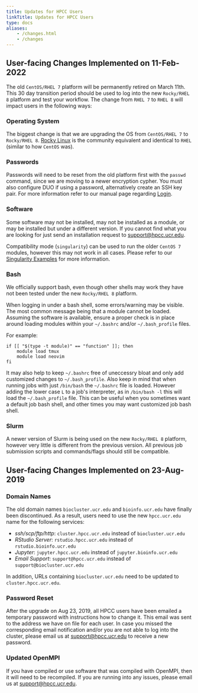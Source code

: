 ```yaml
---
title: Updates for HPCC Users
linkTitle: Updates for HPCC Users
type: docs
aliases:
    - /changes.html
    - /changes
---
```


## User-facing Changes Implemented on 11-Feb-2022

The old `CentOS/RHEL 7` platform will be permanently retired on March 11th.
This 30 day transition period should be used to log into the new `Rocky/RHEL 8` platform and test your workflow.
The change from `RHEL 7` to `RHEL 8` will impact users in the following ways:

### Operating System

The biggest change is that we are upgrading the OS from `CentOS/RHEL 7` to `Rocky/RHEL 8`.
[Rocky Linux](https://rockylinux.org/) is the community equivalent and identical to `RHEL` (similar to how `CentOS` was).

<!--
For the past 7 years we have been using a `R`ed `H`at `E`nterprise `L`inux (`RHEL`) derivative called `CentOS Linux` (not to be confused with `CentOS Stream`).
Since `CentOS Linux` is [no longer supported](https://www.centos.org/news-and-events/1322-october-centos-dojo-videos/), 
we made the decision to stay in the RHEL family and go with [Rocky Linux](https://rockylinux.org/).

> Rocky Linux is an open-source enterprise operating system designed to be 100% bug-for-bug compatible with Red Hat Enterprise Linux
-->

### Passwords

Passwords will need to be reset from the old platform first with the `passwd` command, since we are moving to a newer encryption cypher.
You must also configure DUO if using a password, alternatively create an SSH key pair.
For more information refer to our manual page regarding [Login](https://hpcc.ucr.edu/manuals/hpc_cluster/login/).

### Software

Some software may not be installed, may not be installed as a module, or may be installed but under a different version.
If you cannot find what you are looking for just send an installation request to [support@hpcc.ucr.edu](mailto:support@hpcc.ucr.edu).

Compatibility mode (`singularity`) can be used to run the older `CentOS 7` modules, however this may not work in all cases.
Please refer to our [Singularity Examples](https://hpcc.ucr.edu/manuals/hpc_cluster/singularity/) for more information.

### Bash

We officially support bash, even though other shells may work they have not been tested under the new `Rocky/RHEL 8` platform.

When logging in under a bash shell, some errors/warning may be visible.
The most common message being that a module cannot be loaded.
Assuming the software is available, ensure a proper check is in place around loading modules within your `~/.bashrc` and/or `~/.bash_profile` files.

For example:

```
if [[ "$(type -t module)" == "function" ]]; then
    module load tmux
    module load neovim
fi
```

It may also help to keep `~/.bashrc` free of uneccessry bloat and only add customized changes to `~/.bash_profile`.
Also keep in mind that when running jobs with just `/bin/bash` the `~/.bashrc` file is loaded.
However adding the lower case `L` to a job's interpreter, as in `/bin/bash -l` this will load the `~/.bash_profile` file.
This can be useful when you sometimes want a default job bash shell, and other times you may want customized job bash shell.

### Slurm

A newer version of Slurm is being used on the new `Rocky/RHEL 8` platform, however very little is different from the previous version.
All previous job submission scripts and commands/flags should still be compatible.

## User-facing Changes Implemented on 23-Aug-2019 

### Domain Names

The old domain names `biocluster.ucr.edu` and `bioinfo.ucr.edu` have finally been discontinued. As a result, users need to use the new `hpcc.ucr.edu` 
name for the following services:
+ _ssh/scp/ftp/http_: `cluster.hpcc.ucr.edu` instead of `biocluster.ucr.edu` 
+ _RStudio Server_: `rstudio.hpcc.ucr.edu` instead of `rstudio.bioinfo.ucr.edu` 
+ _Jupyter_: `jupyter.hpcc.ucr.edu` instead of `jupyter.bioinfo.ucr.edu`
+ _Email Support_: `support@hpcc.ucr.edu` instead of `support@biocluster.ucr.edu`

In addition, URLs containing `biocluster.ucr.edu` need to be updated to `cluster.hpcc.ucr.edu`.

### Password Reset

After the upgrade on Aug 23, 2019, all HPCC users have been emailed a temporary
password with instructions how to change it. This email was sent to the address
we have on file for each user. In case you missed the corresponding email
notification and/or you are not able to log into the cluster, please email us
at [support@hpcc.ucr.edu](mailto:support@hpcc.ucr.edu) to receive a new password.

### Updated OpenMPI

If you have compiled or use software that was compiled with OpenMPI, then it will need to be recompiled.
If you are running into any issues, please email us at [support@hpcc.ucr.edu](mailto:support@hpcc.ucr.edu).

